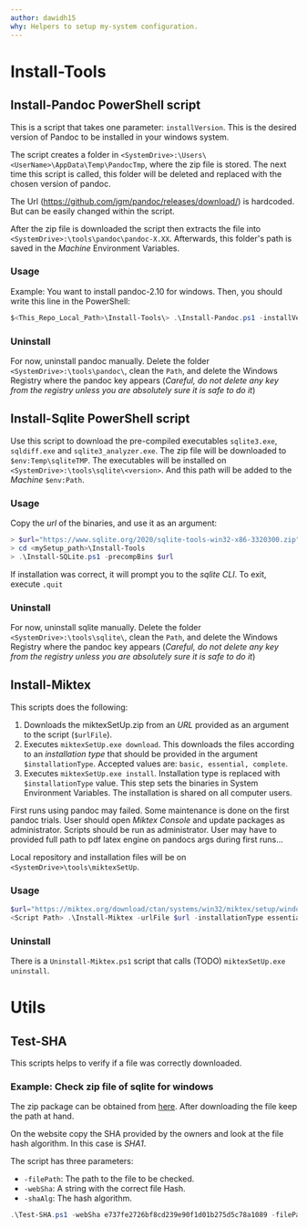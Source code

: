 ```yaml
---
author: dawidh15
why: Helpers to setup my-system configuration.
---
```


# Install-Tools

## Install-Pandoc PowerShell script

This is a script that takes one parameter: `installVersion`. This is the desired version of Pandoc to be installed in your windows system.

The script creates a folder in `<SystemDrive>:\Users\<UserName>\AppData\Temp\PandocTmp`, where the zip file is stored. The next time this script is called, this folder will be deleted and replaced with the chosen version of pandoc.

The Url (https://github.com/jgm/pandoc/releases/download/) is hardcoded. But can be easily changed within the script.

After the zip file is downloaded the script then extracts the file into `<SystemDrive>:\tools\pandoc\pandoc-X.XX`. Afterwards, this folder's path is saved in the *Machine* Environment Variables.

### Usage

Example: You want to install pandoc-2.10 for windows. Then, you should write this line in the PowerShell:

```powerShell
$<This_Repo_Local_Path>\Install-Tools\> .\Install-Pandoc.ps1 -installVersion 2.10
```

### Uninstall

For now, uninstall pandoc manually. Delete the folder `<SystemDrive>:\tools\pandoc\`, clean the `Path`, and delete the Windows Registry where the pandoc key appears (*Careful, do not delete any key from the registry unless you are absolutely sure it is safe to do it*)

## Install-Sqlite PowerShell script

Use this script to download the pre-compiled executables `sqlite3.exe`, `sqldiff.exe` and `sqlite3_analyzer.exe`. The zip file will be downloaded to `$env:Temp\sqliteTMP`. The executables will be installed on `<SystemDrive>:\tools\sqlite\<version>`. And this path will be added to the *Machine* `$env:Path`.

### Usage

Copy the *url* of the binaries, and use it as an argument:

```powershell
> $url="https://www.sqlite.org/2020/sqlite-tools-win32-x86-3320300.zip"
> cd <mySetup_path>\Install-Tools
> .\Install-SQLite.ps1 -precompBins $url
```

If installation was correct, it will prompt you to the *sqlite CLI*. To exit, execute `.quit`

### Uninstall

For now, uninstall sqlite manually. Delete the folder `<SystemDrive>:\tools\sqlite\`, clean the `Path`, and delete the Windows Registry where the pandoc key appears (*Careful, do not delete any key from the registry unless you are absolutely sure it is safe to do it*)

## Install-Miktex

This scripts does the following:

1. Downloads the miktexSetUp.zip from an *URL* provided as an argument to the script (`$urlFile`).
1. Executes `miktexSetUp.exe download`. This downloads the files according to an *installation type* that should be provided in the argument `$installationType`. Accepted values are: `basic, essential, complete`.
1. Executes `miktexSetUp.exe install`. Installation type is replaced with `$installationType` value. This step sets the binaries in System Environment Variables. The installation is shared on all computer users.

First runs using pandoc may failed. Some maintenance is done on the first pandoc trials. User should open *Miktex Console* and update packages as administrator. Scripts should be run as administrator. User may have to provided full path to pdf latex engine on pandocs args during first runs...

Local repository and installation files will be on `<SystemDrive>\tools\miktexSetUp`.

### Usage

```powershell
$url="https://miktex.org/download/ctan/systems/win32/miktex/setup/windows-x64/miktexsetup-4.0-x64.zip"
<Script Path> .\Install-Miktex -urlFile $url -installationType essential
```

### Uninstall

There is a `Uninstall-Miktex.ps1` script that calls (TODO) `miktexSetUp.exe uninstall`.

# Utils

## Test-SHA

This scripts helps to verify if a file was correctly downloaded.

### Example: Check zip file of sqlite for windows

The zip package can be obtained from [here](https://www.sqlite.org/2020/sqlite-tools-win32-x86-3320300.zip). After downloading the file keep the path at hand.

On the website copy the SHA provided by the owners and look at the file hash algorithm. In this case is *SHA1*.

The script has three parameters:

- `-filePath`: The path to the file to be checked.
- `-webSha`: A string with the correct file Hash.
- `-shaAlg`: The hash algorithm.

```powershell
.\Test-SHA.ps1 -webSha e737fe2726bf8cd239e90f1d01b275d5c78a1089 -filePath C:\dev\sqlite\sqlite-tools-win32-x86-3320300.zip -shaAlg SHA1
```
